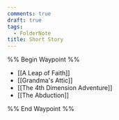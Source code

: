 ```yaml
---
comments: true
draft: true
tags:
  - FolderNote
title: Short Story
---
```

%% Begin Waypoint %%
- [[A Leap of Faith]]
- [[Grandma's Attic]]
- [[The 4th Dimension Adventure]]
- [[The Abduction]]

%% End Waypoint %%
